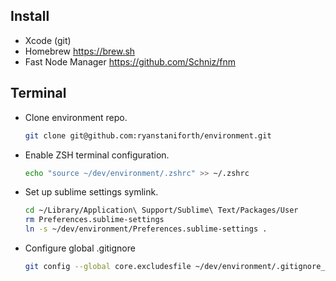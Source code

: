 ## Install

- Xcode (git)
- Homebrew https://brew.sh
- Fast Node Manager https://github.com/Schniz/fnm

## Terminal

- Clone environment repo.
    ```bash
    git clone git@github.com:ryanstaniforth/environment.git
    ```

- Enable ZSH terminal configuration.
    ```bash
    echo "source ~/dev/environment/.zshrc" >> ~/.zshrc
    ```

- Set up sublime settings symlink.
    ```bash
    cd ~/Library/Application\ Support/Sublime\ Text/Packages/User
    rm Preferences.sublime-settings
    ln -s ~/dev/environment/Preferences.sublime-settings .
    ```

- Configure global .gitignore
    ```bash
    git config --global core.excludesfile ~/dev/environment/.gitignore_global
    ```
